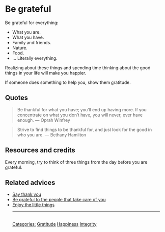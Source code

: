 # Be grateful

Be grateful for everything:

- What you are.
- What you have.
- Family and friends.
- Nature.
- Food.
- ... Literally everything.

Realizing about these things and spending time thinking about the good things in your life will make you happier.

If someone does something to help you, show them gratitude.

## Quotes

> Be thankful for what you have; you’ll end up having more. If you concentrate on what you don’t have, you will never, ever have enough. — Oprah Winfrey

> Strive to find things to be thankful for, and just look for the good in who you are. — Bethany Hamilton

## Resources and credits

Every morning, try to think of three things from the day before you are grateful.

## Related advices

- [Say thank you](../Say%20thank%20you/index.md)
- [Be grateful to the people that take care of you](../Be%20grateful%20to%20the%20people%20that%20take%20care%20of%20you/index.md)
- [Enjoy the little things](../Enjoy%20the%20little%20things/index.md)<hr/><br/>[Categories:](../Categories/index.md) [Gratitude](../Categories/Gratitude.md) [Happiness](../Categories/Happiness.md) [Integrity](../Categories/Integrity.md)